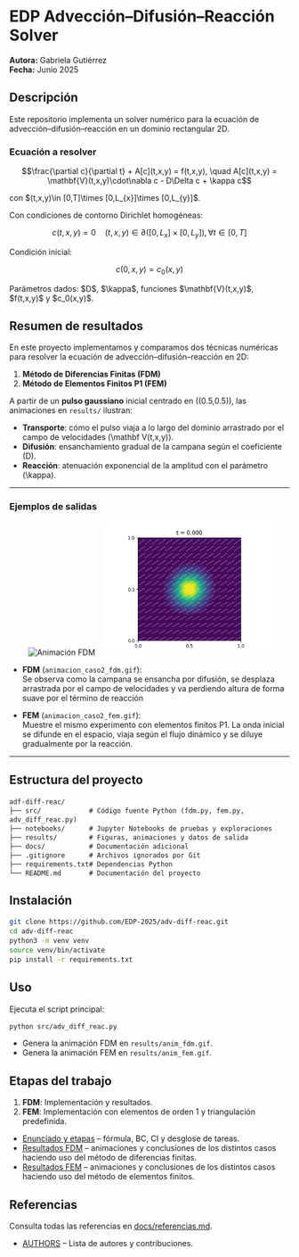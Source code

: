 # EDP Advección–Difusión–Reacción Solver
**Autora:** Gabriela Gutiérrez  
**Fecha:** Junio 2025  

## Descripción

Este repositorio implementa un solver numérico para la ecuación de advección–difusión–reacción en un dominio rectangular 2D.

### Ecuación a resolver

```math
\frac{\partial c}{\partial t} + A[c](t,x,y) = f(t,x,y), \quad
A[c](t,x,y) = \mathbf{V}(t,x,y)\cdot\nabla c - D\Delta c + \kappa c
```

con \$(t,x,y)\in [0,T]\times [0,L_{x}]\times [0,L_{y}]\$.

Con condiciones de contorno Dirichlet homogéneas:

```math
c(t,x,y) = 0 \quad (t, x, y) \in \partial([0,L_{x}]\times[0,L_{y}]), \forall t\in[0,T]
```

Condición inicial:

```math
c(0,x,y) = c_0(x,y)
```

Parámetros dados: \$D\$, \$\kappa\$, funciones \$\mathbf{V}(t,x,y)\$, \$f(t,x,y)\$ y \$c\_0(x,y)\$.

## Resumen de resultados

En este proyecto implementamos y comparamos dos técnicas numéricas para resolver la ecuación de advección–difusión–reacción en 2D:

1. **Método de Diferencias Finitas (FDM)**  
2. **Método de Elementos Finitos P1 (FEM)**  

A partir de un **pulso gaussiano** inicial centrado en \((0.5,0.5)\), las animaciones en `results/` ilustran:

- **Transporte**: cómo el pulso viaja a lo largo del dominio arrastrado por el campo de velocidades \(\mathbf V(t,x,y)\).  
- **Difusión**: ensanchamiento gradual de la campana según el coeficiente \(D\).  
- **Reacción**: atenuación exponencial de la amplitud con el parámetro \(\kappa\).  

---

### Ejemplos de salidas

<p align="center">
  <img src="results/animacion_caso2_fdm.gif" alt="Animación FDM" width="300"/>
  &nbsp;&nbsp;
  <img src="results/animacion_caso2_fem.gif" alt="Animación FEM" width="300"/>
</p>

- **FDM** (`animacion_caso2_fdm.gif`):  
    Se observa como la campana se ensancha por difusión, se desplaza arrastrada por el campo de velocidades y va perdiendo altura de forma suave por el término de reacción

- **FEM** (`animacion_caso2_fem.gif`):  
    Muestre el mismo experimento con elementos finitos P1. La onda inicial se difunde en el espacio, viaja según el flujo dinámico y se diluye gradualmente por la reacción.

---

## Estructura del proyecto

```
adf-diff-reac/
├── src/            # Código fuente Python (fdm.py, fem.py, adv_diff_reac.py)
├── notebooks/      # Jupyter Notebooks de pruebas y exploraciones
├── results/        # Figuras, animaciones y datos de salida
├── docs/           # Documentación adicional
├── .gitignore      # Archivos ignorados por Git
├── requirements.txt# Dependencias Python
└── README.md       # Documentación del proyecto
```

## Instalación

```bash
git clone https://github.com/EDP-2025/adv-diff-reac.git
cd adv-diff-reac
python3 -m venv venv
source venv/bin/activate
pip install -r requirements.txt
```

## Uso

Ejecuta el script principal:

```bash
python src/adv_diff_reac.py
```

* Genera la animación FDM en `results/anim_fdm.gif`.
* Genera la animación FEM en `results/anim_fem.gif`.

## Etapas del trabajo

1. **FDM**: Implementación y resultados.
2. **FEM**: Implementación con elementos de orden 1 y triangulación predefinida.

- [Enunciado y etapas](docs/problema.md) – fórmula, BC, CI y desglose de tareas.
- [Resultados FDM](docs/resultados_fdm.md) – animaciones y conclusiones de los distintos casos haciendo uso del método de diferencias finitas.
- [Resultados FEM](docs/resultados_fem.md) – animaciones y conclusiones de los distintos casos haciendo uso del método de elementos finitos.


## Referencias

Consulta todas las referencias en [docs/referencias.md](docs/referencias.md).


- [AUTHORS](AUTHORS.md) – Lista de autores y contribuciones.
